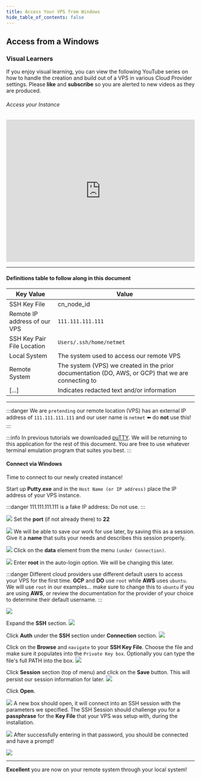 ```yaml
---
title: Access Your VPS from Windows
hide_table_of_contents: false
---
```


<head>
  <title>Access your VPS to create your Node - Windows</title>
  <meta
    name="description"
    content="Documentation on how to access a newly created VPS (Virtual Private Server) in the Cloud from your local Windows system."
  />
</head>

## Access from a Windows

### Visual Learners

If you enjoy visual learning, you can view the following YouTube series on how to handle the creation and build out of a VPS in
various Cloud Provider settings.   Please **like** and **subscribe** so you are alerted to new videos as they are produced.

###### Access your Instance

<iframe width="100%" height="380" src="https://www.youtube.com/embed/7lhiuFtrOzU" title="YouTube video player" frameborder="0" allow="accelerometer; autoplay; clipboard-write; encrypted-media; gyroscope; picture-in-picture" allowfullscreen></iframe>

---

#### Definitions table to follow along in this document

| Key Value | Value |
| --------- | ----- |
| SSH Key File | cn_node_id
| Remote IP address of our VPS | `111.111.111.111` |
| SSH Key Pair File Location | `Users/.ssh/home/netmet`|
| Local System | The system used to access our remote VPS |
| Remote System | The system (VPS) we created in the prior documentation (DO, AWS, or GCP) that we are connecting to |
| [...] | Indicates redacted text and/or information |

---

:::danger
We are `pretending` our remote location (VPS) has an external IP address of `111.111.111.111` and our user name is `netmet` ⬅️ do **not** use this!
:::

:::info
In previous tutorials we downloaded [puTTY](/validator/sshkeys/creationWin.md).  We will be returning to this application for the rest of this document.  You are free to use whatever terminal emulation program that suites you best.
:::

#### Connect via Windows

Time to connect to our newly created instance!

Start up **Putty.exe** and in the `Host Name (or IP address)` place the IP address of your VPS instance.

:::danger
111.111.111.111 is a fake IP address: Do not use.
:::

![](/img/validator_nodes/nodeAccessWin1.png)
Set the **port** (if not already there) to **22**

![](/img/validator_nodes/nodeAccessWin2.png)
We will be able to save our work for use later, by saving this as a session. Give it a **name** that suits your needs and describes this session properly.

![](/img/validator_nodes/nodeAccessWin3.png)
Click on the **data** element from the menu `(under Connection)`.

![](/img/validator_nodes/nodeAccessWin4.png)
Enter **root** in the auto-login option. We will be changing this later.

:::danger
Different cloud providers use different default users to access your VPS for the first time.  **GCP** and **DO** use `root` while **AWS** uses `ubuntu`.   We will use `root` in our examples...  make sure to change this to `ubuntu` if you are using **AWS**, or review the documentation for the provider of your choice to determine their default username.
:::

![](/img/validator_nodes/nodeAccessWin5.png)

Expand the **SSH** section.
![](/img/validator_nodes/nodeAccessWin6.png)

Click **Auth** under the **SSH** section under **Connection** section.
![](/img/validator_nodes/nodeAccessWin7.png)

Click on the **Browse** and `navigate` to your **SSH Key File**. Choose the file and make sure it populates into the `Private Key box`. Optionally you can type the file's full PATH into the box.
![](/img/validator_nodes/nodeAccessWin8.png)

Click **Session** section (top of menu) and click on the **Save** button. This will persist our session information for later.
![](/img/validator_nodes/nodeAccessWin9.png)

Click **Open**.

![](/img/validator_nodes/nodeAccessWin10.png)
A new box should open, it will connect into an SSH session with the parameters we specified. The SSH Session should challenge you for a **passphrase** for the **Key File** that your VPS was setup with, during the installation.

![](/img/validator_nodes/nodeAccessWin11.png)
After successfully entering in that password, you should be connected and have a prompt!

![](/img/validator_nodes/nodeAccessWin12.png)

---

**Excellent** you are now on your remote system through your local system!


